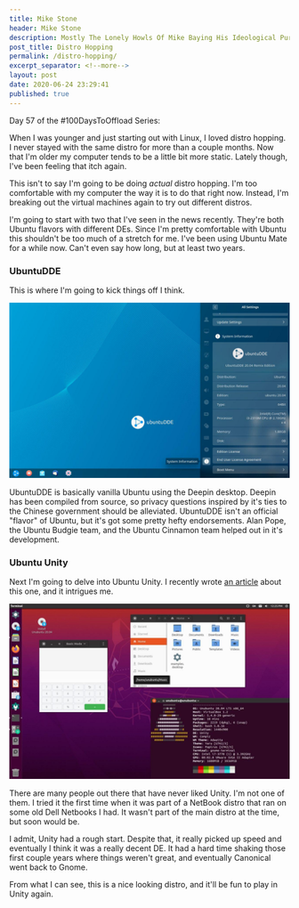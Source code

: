 ```yaml
---
title: Mike Stone
header: Mike Stone
description: Mostly The Lonely Howls Of Mike Baying His Ideological Purity At The Moon
post_title: Distro Hopping
permalink: /distro-hopping/
excerpt_separator: <!--more-->
layout: post
date: 2020-06-24 23:29:41
published: true
---
```


Day 57 of the #100DaysToOffload Series:

When I was younger and just starting out with Linux, I loved distro hopping. I never stayed with the same distro for more than a couple months. Now that I'm older my computer tends to be a little bit more static. Lately though, I've been feeling that itch again.

<!--more-->

This isn't to say I'm going to be doing _actual_ distro hopping. I'm too comfortable with my computer the way it is to do that right now. Instead, I'm breaking out the virtual machines again to try out different distros.

I'm going to start with two that I've seen in the news recently. They're both Ubuntu flavors with different DEs. Since I'm pretty comfortable with Ubuntu this shouldn't be too much of a stretch for me. I've been using Ubuntu Mate for a while now. Can't even say how long, but at least two years.

### UbuntuDDE

This is where I'm going to kick things off I think.

![](/assets/images/VOz1tbi.jpg)

UbuntuDDE is basically vanilla Ubuntu using the Deepin desktop. Deepin has been compiled from source, so privacy questions inspired by it's ties to the Chinese government should be alleviated. UbuntuDDE isn't an official "flavor" of Ubuntu, but it's got some pretty hefty endorsements. Alan Pope, the Ubuntu Budgie team, and the Ubuntu Cinnamon team helped out in it's development.


### Ubuntu Unity

Next I'm going to delve into Ubuntu Unity. I recently wrote [an article](https://mikestone.me/ubuntu-unity) about this one, and it intrigues me. 

![](/assets/images/wczUWgj.jpeg)

There are many people out there that have never liked Unity. I'm not one of them. I tried it the first time when it was part of a NetBook distro that ran on some old Dell Netbooks I had. It wasn't part of the main distro at the time, but soon would be. 

I admit, Unity had a rough start. Despite that, it really picked up speed and eventually I think it was a really decent DE. It had a hard time shaking those first couple years where things weren't great, and eventually Canonical went back to Gnome. 

From what I can see, this is a nice looking distro, and it'll be fun to play in Unity again.
